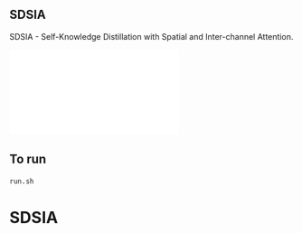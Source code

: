 ## SDSIA

SDSIA - Self-Knowledge Distillation with Spatial and Inter-channel Attention.

![SDSIA](picture/correlation.pdf)

## To run 

```python
run.sh
```
# SDSIA
